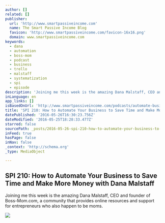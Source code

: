 ```yaml
---
author: []
related: []
publisher:
  url: 'http://www.smartpassiveincome.com'
  name: The Smart Passive Income Blog
  favicon: 'http://www.smartpassiveincome.com/favicon-16x16.png'
  domain: www.smartpassiveincome.com
keywords:
  - dana
  - automation
  - boss-mom
  - podcast
  - business
  - trello
  - malstaff
  - systematization
  - spi
  - episode
description: 'Joining me this week is the amazing Dana Malstaff, CEO and founder of Boss-Mom.com, a community that provides online resources and support for entrepreneurs who also happen to be moms.'
inLanguage: en
app_links: []
isBasedOnUrl: 'http://www.smartpassiveincome.com/podcasts/automate-business-save-time-make-money-dana-malstaff/'
title: 'SPI 210: How to Automate Your Business to Save Time and Make More Money with Dana Malstaff'
datePublished: '2016-05-26T16:30:23.756Z'
dateModified: '2016-05-25T18:28:33.477Z'
starred: false
sourcePath: _posts/2016-05-26-spi-210-how-to-automate-your-business-to-save-time-and-make.md
inFeed: true
hasPage: false
inNav: false
_context: 'http://schema.org'
_type: MediaObject

---
```

<article style=""><h1>SPI 210: How to Automate Your Business to Save Time and Make More Money with Dana Malstaff</h1><p>Joining me this week is the amazing Dana Malstaff, CEO and founder of Boss-Mom.com, a community that provides online resources and support for entrepreneurs who also happen to be moms.</p><img src="http://cdn.smartpassiveincome.com/wp-content/uploads/2016/05/05-May-How-to-Repurpose-Your-Content-Like-a-Machine.jpg" /></article>